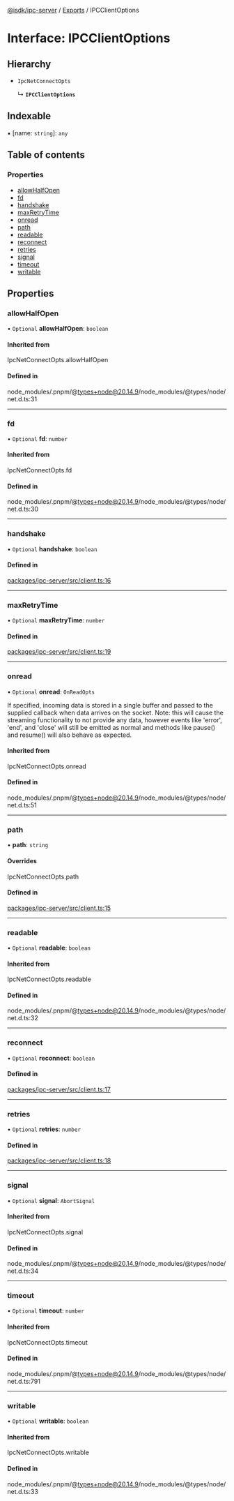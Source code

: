 [@isdk/ipc-server](../README.md) / [Exports](../modules.md) / IPCClientOptions

# Interface: IPCClientOptions

## Hierarchy

- `IpcNetConnectOpts`

  ↳ **`IPCClientOptions`**

## Indexable

▪ [name: `string`]: `any`

## Table of contents

### Properties

- [allowHalfOpen](IPCClientOptions.md#allowhalfopen)
- [fd](IPCClientOptions.md#fd)
- [handshake](IPCClientOptions.md#handshake)
- [maxRetryTime](IPCClientOptions.md#maxretrytime)
- [onread](IPCClientOptions.md#onread)
- [path](IPCClientOptions.md#path)
- [readable](IPCClientOptions.md#readable)
- [reconnect](IPCClientOptions.md#reconnect)
- [retries](IPCClientOptions.md#retries)
- [signal](IPCClientOptions.md#signal)
- [timeout](IPCClientOptions.md#timeout)
- [writable](IPCClientOptions.md#writable)

## Properties

### allowHalfOpen

• `Optional` **allowHalfOpen**: `boolean`

#### Inherited from

IpcNetConnectOpts.allowHalfOpen

#### Defined in

node_modules/.pnpm/@types+node@20.14.9/node_modules/@types/node/net.d.ts:31

___

### fd

• `Optional` **fd**: `number`

#### Inherited from

IpcNetConnectOpts.fd

#### Defined in

node_modules/.pnpm/@types+node@20.14.9/node_modules/@types/node/net.d.ts:30

___

### handshake

• `Optional` **handshake**: `boolean`

#### Defined in

[packages/ipc-server/src/client.ts:16](https://github.com/isdk/ipc-server.js/blob/c766f9a27898bb3203c84d53484b937191582605/src/client.ts#L16)

___

### maxRetryTime

• `Optional` **maxRetryTime**: `number`

#### Defined in

[packages/ipc-server/src/client.ts:19](https://github.com/isdk/ipc-server.js/blob/c766f9a27898bb3203c84d53484b937191582605/src/client.ts#L19)

___

### onread

• `Optional` **onread**: `OnReadOpts`

If specified, incoming data is stored in a single buffer and passed to the supplied callback when data arrives on the socket.
Note: this will cause the streaming functionality to not provide any data, however events like 'error', 'end', and 'close' will
still be emitted as normal and methods like pause() and resume() will also behave as expected.

#### Inherited from

IpcNetConnectOpts.onread

#### Defined in

node_modules/.pnpm/@types+node@20.14.9/node_modules/@types/node/net.d.ts:51

___

### path

• **path**: `string`

#### Overrides

IpcNetConnectOpts.path

#### Defined in

[packages/ipc-server/src/client.ts:15](https://github.com/isdk/ipc-server.js/blob/c766f9a27898bb3203c84d53484b937191582605/src/client.ts#L15)

___

### readable

• `Optional` **readable**: `boolean`

#### Inherited from

IpcNetConnectOpts.readable

#### Defined in

node_modules/.pnpm/@types+node@20.14.9/node_modules/@types/node/net.d.ts:32

___

### reconnect

• `Optional` **reconnect**: `boolean`

#### Defined in

[packages/ipc-server/src/client.ts:17](https://github.com/isdk/ipc-server.js/blob/c766f9a27898bb3203c84d53484b937191582605/src/client.ts#L17)

___

### retries

• `Optional` **retries**: `number`

#### Defined in

[packages/ipc-server/src/client.ts:18](https://github.com/isdk/ipc-server.js/blob/c766f9a27898bb3203c84d53484b937191582605/src/client.ts#L18)

___

### signal

• `Optional` **signal**: `AbortSignal`

#### Inherited from

IpcNetConnectOpts.signal

#### Defined in

node_modules/.pnpm/@types+node@20.14.9/node_modules/@types/node/net.d.ts:34

___

### timeout

• `Optional` **timeout**: `number`

#### Inherited from

IpcNetConnectOpts.timeout

#### Defined in

node_modules/.pnpm/@types+node@20.14.9/node_modules/@types/node/net.d.ts:791

___

### writable

• `Optional` **writable**: `boolean`

#### Inherited from

IpcNetConnectOpts.writable

#### Defined in

node_modules/.pnpm/@types+node@20.14.9/node_modules/@types/node/net.d.ts:33
